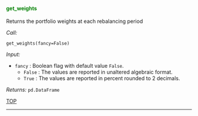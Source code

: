 
<a name="get_weights">

#### <span style="color:green">get_weights</span>

Returns the portfolio weights at each rebalancing period

*Call:*

```
get_weights(fancy=False)
```

*Input:*

* `fancy` : Boolean flag with default value `False`.
    - `False` : The values are reported in unaltered algebraic format.
    - `True` : The values are reported in percent rounded
    to 2 decimals.

*Returns:* `pd.DataFrame`

[TOP](#TOP)

---
